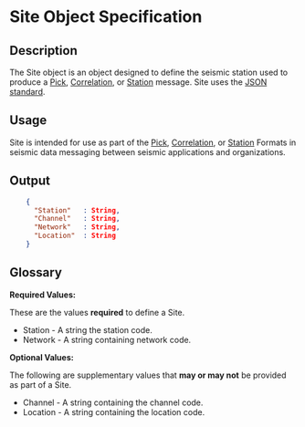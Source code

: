 # Site Object Specification

## Description

The Site object is an object designed to define the seismic station used to
produce a [Pick](Pick.md), [Correlation](Correlation.md), or
[Station](Station.md) message.  Site uses the
[JSON standard](http://www.json.org).

## Usage

Site is intended for use as part of the [Pick](Pick.md),
[Correlation](Correlation.md), or [Station](Station.md) Formats in seismic data
messaging between seismic applications and organizations.

## Output

```json
    {
      "Station"   : String,
      "Channel"   : String,
      "Network"   : String,
      "Location"  : String
    }
```

## Glossary

**Required Values:**

These are the values **required** to define a Site.

* Station - A string the station code.
* Network - A string containing network code.

**Optional Values:**

The following are supplementary values that **may or may not** be provided as
part of a Site.

* Channel - A string containing the channel code.
* Location - A string containing the location code.
